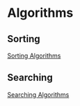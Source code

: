 # Algorithms

## Sorting
[Sorting Algorithms](Sorting.md)

## Searching
[Searching Algorithms](Searching.md)
